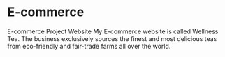 # E-commerce
E-commerce Project Website
My E-commerce website is called Wellness Tea. The business exclusively sources the finest and most delicious teas from eco-friendly and fair-trade farms all over the world.
